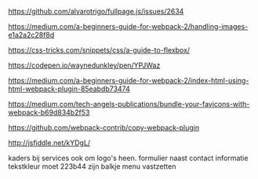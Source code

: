 https://github.com/alvarotrigo/fullpage.js/issues/2634

https://medium.com/a-beginners-guide-for-webpack-2/handling-images-e1a2a2c28f8d

https://css-tricks.com/snippets/css/a-guide-to-flexbox/

https://codepen.io/waynedunkley/pen/YPJWaz

https://medium.com/a-beginners-guide-for-webpack-2/index-html-using-html-webpack-plugin-85eabdb73474

https://medium.com/tech-angels-publications/bundle-your-favicons-with-webpack-b69d834b2f53

https://github.com/webpack-contrib/copy-webpack-plugin

http://jsfiddle.net/kYDgL/

kaders bij services ook om logo's heen.
formulier naast contact informatie
tekstkleur moet 223b44 zijn
balkje menu vastzetten

